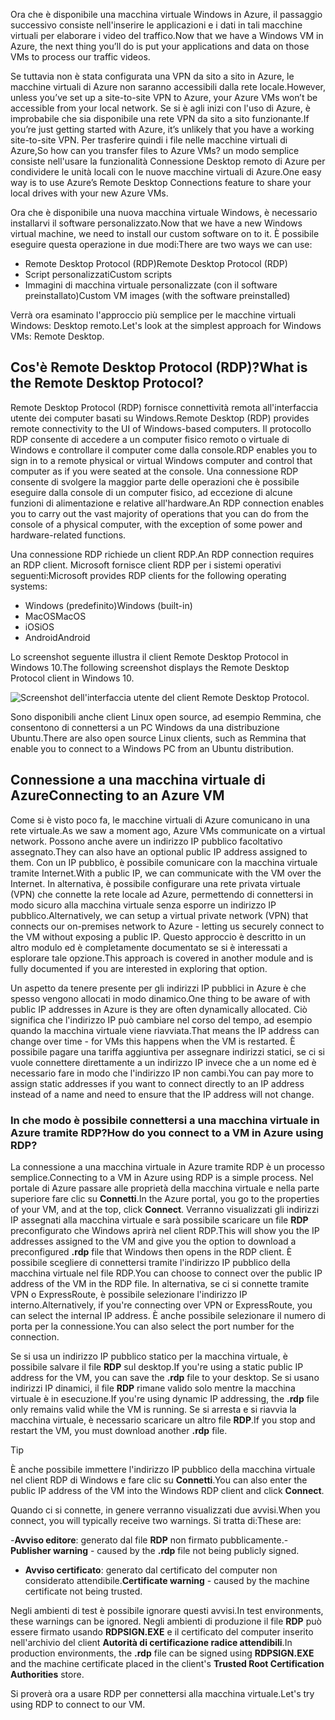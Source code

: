 <span data-ttu-id="8a2e2-101">Ora che è disponibile una macchina virtuale Windows in Azure, il passaggio successivo consiste nell'inserire le applicazioni e i dati in tali macchine virtuali per elaborare i video del traffico.</span><span class="sxs-lookup"><span data-stu-id="8a2e2-101">Now that we have a Windows VM in Azure, the next thing you’ll do is put your applications and data on those VMs to process our traffic videos.</span></span> 

<span data-ttu-id="8a2e2-102">Se tuttavia non è stata configurata una VPN da sito a sito in Azure, le macchine virtuali di Azure non saranno accessibili dalla rete locale.</span><span class="sxs-lookup"><span data-stu-id="8a2e2-102">However, unless you’ve set up a site-to-site VPN to Azure, your Azure VMs won’t be accessible from your local network.</span></span> <span data-ttu-id="8a2e2-103">Se si è agli inizi con l'uso di Azure, è improbabile che sia disponibile una rete VPN da sito a sito funzionante.</span><span class="sxs-lookup"><span data-stu-id="8a2e2-103">If you’re just getting started with Azure, it’s unlikely that you have a working site-to-site VPN.</span></span> <span data-ttu-id="8a2e2-104">Per trasferire quindi i file nelle macchine virtuali di Azure,</span><span class="sxs-lookup"><span data-stu-id="8a2e2-104">So how can you transfer files to Azure VMs?</span></span> <span data-ttu-id="8a2e2-105">un modo semplice consiste nell'usare la funzionalità Connessione Desktop remoto di Azure per condividere le unità locali con le nuove macchine virtuali di Azure.</span><span class="sxs-lookup"><span data-stu-id="8a2e2-105">One easy way is to use Azure’s Remote Desktop Connections feature to share your local drives with your new Azure VMs.</span></span>

<span data-ttu-id="8a2e2-106">Ora che è disponibile una nuova macchina virtuale Windows, è necessario installarvi il software personalizzato.</span><span class="sxs-lookup"><span data-stu-id="8a2e2-106">Now that we have a new Windows virtual machine, we need to install our custom software on to it.</span></span> <span data-ttu-id="8a2e2-107">È possibile eseguire questa operazione in due modi:</span><span class="sxs-lookup"><span data-stu-id="8a2e2-107">There are two ways we can use:</span></span>

- <span data-ttu-id="8a2e2-108">Remote Desktop Protocol (RDP)</span><span class="sxs-lookup"><span data-stu-id="8a2e2-108">Remote Desktop Protocol (RDP)</span></span>
- <span data-ttu-id="8a2e2-109">Script personalizzati</span><span class="sxs-lookup"><span data-stu-id="8a2e2-109">Custom scripts</span></span>
- <span data-ttu-id="8a2e2-110">Immagini di macchina virtuale personalizzate (con il software preinstallato)</span><span class="sxs-lookup"><span data-stu-id="8a2e2-110">Custom VM images (with the software preinstalled)</span></span>

<span data-ttu-id="8a2e2-111">Verrà ora esaminato l'approccio più semplice per le macchine virtuali Windows: Desktop remoto.</span><span class="sxs-lookup"><span data-stu-id="8a2e2-111">Let's look at the simplest approach for Windows VMs: Remote Desktop.</span></span>

## <a name="what-is-the-remote-desktop-protocol"></a><span data-ttu-id="8a2e2-112">Cos'è Remote Desktop Protocol (RDP)?</span><span class="sxs-lookup"><span data-stu-id="8a2e2-112">What is the Remote Desktop Protocol?</span></span>

<span data-ttu-id="8a2e2-113">Remote Desktop Protocol (RDP) fornisce connettività remota all'interfaccia utente dei computer basati su Windows.</span><span class="sxs-lookup"><span data-stu-id="8a2e2-113">Remote Desktop (RDP) provides remote connectivity to the UI of Windows-based computers.</span></span> <span data-ttu-id="8a2e2-114">Il protocollo RDP consente di accedere a un computer fisico remoto o virtuale di Windows e controllare il computer come dalla console.</span><span class="sxs-lookup"><span data-stu-id="8a2e2-114">RDP enables you to sign in to a remote physical or virtual Windows computer and control that computer as if you were seated at the console.</span></span> <span data-ttu-id="8a2e2-115">Una connessione RDP consente di svolgere la maggior parte delle operazioni che è possibile eseguire dalla console di un computer fisico, ad eccezione di alcune funzioni di alimentazione e relative all'hardware.</span><span class="sxs-lookup"><span data-stu-id="8a2e2-115">An RDP connection enables you to carry out the vast majority of operations that you can do from the console of a physical computer, with the exception of some power and hardware-related functions.</span></span>

<span data-ttu-id="8a2e2-116">Una connessione RDP richiede un client RDP.</span><span class="sxs-lookup"><span data-stu-id="8a2e2-116">An RDP connection requires an RDP client.</span></span> <span data-ttu-id="8a2e2-117">Microsoft fornisce client RDP per i sistemi operativi seguenti:</span><span class="sxs-lookup"><span data-stu-id="8a2e2-117">Microsoft provides RDP clients for the following operating systems:</span></span>

- <span data-ttu-id="8a2e2-118">Windows (predefinito)</span><span class="sxs-lookup"><span data-stu-id="8a2e2-118">Windows (built-in)</span></span>
- <span data-ttu-id="8a2e2-119">MacOS</span><span class="sxs-lookup"><span data-stu-id="8a2e2-119">MacOS</span></span>
- <span data-ttu-id="8a2e2-120">iOS</span><span class="sxs-lookup"><span data-stu-id="8a2e2-120">iOS</span></span>
- <span data-ttu-id="8a2e2-121">Android</span><span class="sxs-lookup"><span data-stu-id="8a2e2-121">Android</span></span>

<span data-ttu-id="8a2e2-122">Lo screenshot seguente illustra il client Remote Desktop Protocol in Windows 10.</span><span class="sxs-lookup"><span data-stu-id="8a2e2-122">The following screenshot displays the Remote Desktop Protocol client in Windows 10.</span></span>

![Screenshot dell'interfaccia utente del client Remote Desktop Protocol.](../media/4-rdp-client.png)

<span data-ttu-id="8a2e2-124">Sono disponibili anche client Linux open source, ad esempio Remmina, che consentono di connettersi a un PC Windows da una distribuzione Ubuntu.</span><span class="sxs-lookup"><span data-stu-id="8a2e2-124">There are also open source Linux clients, such as Remmina that enable you to connect to a Windows PC from an Ubuntu distribution.</span></span>

## <a name="connecting-to-an-azure-vm"></a><span data-ttu-id="8a2e2-125">Connessione a una macchina virtuale di Azure</span><span class="sxs-lookup"><span data-stu-id="8a2e2-125">Connecting to an Azure VM</span></span>

<span data-ttu-id="8a2e2-126">Come si è visto poco fa, le macchine virtuali di Azure comunicano in una rete virtuale.</span><span class="sxs-lookup"><span data-stu-id="8a2e2-126">As we saw a moment ago, Azure VMs communicate on a virtual network.</span></span> <span data-ttu-id="8a2e2-127">Possono anche avere un indirizzo IP pubblico facoltativo assegnato.</span><span class="sxs-lookup"><span data-stu-id="8a2e2-127">They can also have an optional public IP address assigned to them.</span></span> <span data-ttu-id="8a2e2-128">Con un IP pubblico, è possibile comunicare con la macchina virtuale tramite Internet.</span><span class="sxs-lookup"><span data-stu-id="8a2e2-128">With a public IP, we can communicate with the VM over the Internet.</span></span> <span data-ttu-id="8a2e2-129">In alternativa, è possibile configurare una rete privata virtuale (VPN) che connette la rete locale ad Azure, permettendo di connettersi in modo sicuro alla macchina virtuale senza esporre un indirizzo IP pubblico.</span><span class="sxs-lookup"><span data-stu-id="8a2e2-129">Alternatively, we can setup a virtual private network (VPN) that connects our on-premises network to Azure - letting us securely connect to the VM without exposing a public IP.</span></span> <span data-ttu-id="8a2e2-130">Questo approccio è descritto in un altro modulo ed è completamente documentato se si è interessati a esplorare tale opzione.</span><span class="sxs-lookup"><span data-stu-id="8a2e2-130">This approach is covered in another module and is fully documented if you are interested in exploring that option.</span></span>

<span data-ttu-id="8a2e2-131">Un aspetto da tenere presente per gli indirizzi IP pubblici in Azure è che spesso vengono allocati in modo dinamico.</span><span class="sxs-lookup"><span data-stu-id="8a2e2-131">One thing to be aware of with public IP addresses in Azure is they are often dynamically allocated.</span></span> <span data-ttu-id="8a2e2-132">Ciò significa che l'indirizzo IP può cambiare nel corso del tempo, ad esempio quando la macchina virtuale viene riavviata.</span><span class="sxs-lookup"><span data-stu-id="8a2e2-132">That means the IP address can change over time - for VMs this happens when the VM is restarted.</span></span> <span data-ttu-id="8a2e2-133">È possibile pagare una tariffa aggiuntiva per assegnare indirizzi statici, se ci si vuole connettere direttamente a un indirizzo IP invece che a un nome ed è necessario fare in modo che l'indirizzo IP non cambi.</span><span class="sxs-lookup"><span data-stu-id="8a2e2-133">You can pay more to assign static addresses if you want to connect directly to an IP address instead of a name and need to ensure that the IP address will not change.</span></span>

### <a name="how-do-you-connect-to-a-vm-in-azure-using-rdp"></a><span data-ttu-id="8a2e2-134">In che modo è possibile connettersi a una macchina virtuale in Azure tramite RDP?</span><span class="sxs-lookup"><span data-stu-id="8a2e2-134">How do you connect to a VM in Azure using RDP?</span></span>

<span data-ttu-id="8a2e2-135">La connessione a una macchina virtuale in Azure tramite RDP è un processo semplice.</span><span class="sxs-lookup"><span data-stu-id="8a2e2-135">Connecting to a VM in Azure using RDP is a simple process.</span></span> <span data-ttu-id="8a2e2-136">Nel portale di Azure passare alle proprietà della macchina virtuale e nella parte superiore fare clic su **Connetti**.</span><span class="sxs-lookup"><span data-stu-id="8a2e2-136">In the Azure portal, you go to the properties of your VM, and at the top, click **Connect**.</span></span> <span data-ttu-id="8a2e2-137">Verranno visualizzati gli indirizzi IP assegnati alla macchina virtuale e sarà possibile scaricare un file **RDP** preconfigurato che Windows aprirà nel client RDP.</span><span class="sxs-lookup"><span data-stu-id="8a2e2-137">This will show you the IP addresses assigned to the VM and give you the option to download a preconfigured **.rdp** file that Windows then opens in the RDP client.</span></span> <span data-ttu-id="8a2e2-138">È possibile scegliere di connettersi tramite l'indirizzo IP pubblico della macchina virtuale nel file RDP.</span><span class="sxs-lookup"><span data-stu-id="8a2e2-138">You can choose to connect over the public IP address of the VM in the RDP file.</span></span> <span data-ttu-id="8a2e2-139">In alternativa, se ci si connette tramite VPN o ExpressRoute, è possibile selezionare l'indirizzo IP interno.</span><span class="sxs-lookup"><span data-stu-id="8a2e2-139">Alternatively, if you're connecting over VPN or ExpressRoute, you can select the internal IP address.</span></span> <span data-ttu-id="8a2e2-140">È anche possibile selezionare il numero di porta per la connessione.</span><span class="sxs-lookup"><span data-stu-id="8a2e2-140">You can also select the port number for the connection.</span></span>

<span data-ttu-id="8a2e2-141">Se si usa un indirizzo IP pubblico statico per la macchina virtuale, è possibile salvare il file **RDP** sul desktop.</span><span class="sxs-lookup"><span data-stu-id="8a2e2-141">If you're using a static public IP address for the VM, you can save the **.rdp** file to your desktop.</span></span> <span data-ttu-id="8a2e2-142">Se si usano indirizzi IP dinamici, il file **RDP** rimane valido solo mentre la macchina virtuale è in esecuzione.</span><span class="sxs-lookup"><span data-stu-id="8a2e2-142">If you're using dynamic IP addressing, the **.rdp** file only remains valid while the VM is running.</span></span> <span data-ttu-id="8a2e2-143">Se si arresta e si riavvia la macchina virtuale, è necessario scaricare un altro file **RDP**.</span><span class="sxs-lookup"><span data-stu-id="8a2e2-143">If you stop and restart the VM, you must download another **.rdp** file.</span></span>

> [!TIP]
> <span data-ttu-id="8a2e2-144">È anche possibile immettere l'indirizzo IP pubblico della macchina virtuale nel client RDP di Windows e fare clic su **Connetti**.</span><span class="sxs-lookup"><span data-stu-id="8a2e2-144">You can also enter the public IP address of the VM into the Windows RDP client and click **Connect**.</span></span>

<span data-ttu-id="8a2e2-145">Quando ci si connette, in genere verranno visualizzati due avvisi.</span><span class="sxs-lookup"><span data-stu-id="8a2e2-145">When you connect, you will typically receive two warnings.</span></span> <span data-ttu-id="8a2e2-146">Si tratta di:</span><span class="sxs-lookup"><span data-stu-id="8a2e2-146">These are:</span></span>

<span data-ttu-id="8a2e2-147">-**Avviso editore**: generato dal file **RDP** non firmato pubblicamente.</span><span class="sxs-lookup"><span data-stu-id="8a2e2-147">-**Publisher warning** - caused by the **.rdp** file not being publicly signed.</span></span>
- <span data-ttu-id="8a2e2-148">**Avviso certificato**: generato dal certificato del computer non considerato attendibile.</span><span class="sxs-lookup"><span data-stu-id="8a2e2-148">**Certificate warning** - caused by the machine certificate not being trusted.</span></span>

<span data-ttu-id="8a2e2-149">Negli ambienti di test è possibile ignorare questi avvisi.</span><span class="sxs-lookup"><span data-stu-id="8a2e2-149">In test environments, these warnings can be ignored.</span></span> <span data-ttu-id="8a2e2-150">Negli ambienti di produzione il file **RDP** può essere firmato usando **RDPSIGN.EXE** e il certificato del computer inserito nell'archivio del client **Autorità di certificazione radice attendibili**.</span><span class="sxs-lookup"><span data-stu-id="8a2e2-150">In production environments, the **.rdp** file can be signed using **RDPSIGN.EXE** and the machine certificate placed in the client's **Trusted Root Certification Authorities** store.</span></span>

<span data-ttu-id="8a2e2-151">Si proverà ora a usare RDP per connettersi alla macchina virtuale.</span><span class="sxs-lookup"><span data-stu-id="8a2e2-151">Let's try using RDP to connect to our VM.</span></span>